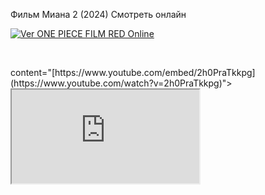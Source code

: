 Фильм Миана 2 (2024) Смотреть онлайн
<p><a href="https://2en7vtt5.3b5n.shop/p/HzJXFLBY" target="_blank" rel="noopener noreferrer"><img src="https://i.imgur.com/2skYgg1.gif?top-gun-maverick" alt="Ver ONE PIECE FILM RED Online" /></a></p>
<p>&nbsp;</p>
content="[https://www.youtube.com/embed/2h0PraTkkpg](https://www.youtube.com/watch?v=2h0PraTkkpg)"><meta name="twitter:player:width" content="1280"><meta name="twitter:player:height" content="720"><div id="watch7-content" class="watch-main-col" itemscope itemid="" itemtype="http://schema.org/VideoObject"><link itemprop="url" href="https://www.youtube.com/watch?v=-0ZP2EI_hic"><meta itemprop="name" content="Її помста не знає меж. росіяни вбивають себе | Конотопська відьма"><meta itemprop="description" content="«Конотопська відьма» Прадавня відьма з Конотопу, яка, закохавшись у звичайного хлопця, зреклася своїх відьомських сил. Та, коли з початком повномасштабної ві..."><meta itemprop="requiresSubscription" content="False"><meta itemprop="identifier" content="-0ZP2EI_hic"><meta itemprop="duration" content="PT180M45S"><span itemprop="author" itemscope itemtype="http://schema.org/Person"><link itemprop="url"

<div class="plyr__video-embed" id="player">
  <iframe
    src="https://www.youtube.com/embed/bTqVqk7FSmY?origin=https://plyr.io&amp;iv_load_policy=3&amp;modestbranding=1&amp;playsinline=1&amp;showinfo=0&amp;rel=0&amp;enablejsapi=1"
    allowfullscreen
    allowtransparency
    allow="autoplay"
  ></iframe>
</div>

<!DOCTYPE html>
<html>
  <head>
    <title>Фильм Моана 2 (2024) Смотреть онлайн в хорошем качестве</title>
  </head>
  <body>
    <object width="560" height="315" data="https://www.youtube.com/embed/0mTAscD4vt8">
    </object>
  </body>
</html>
